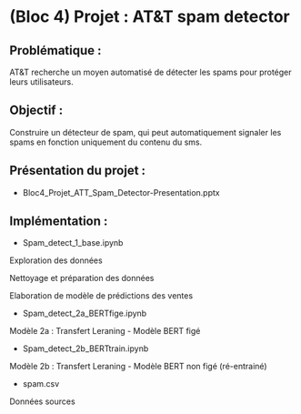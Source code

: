 # (Bloc 4) Projet : AT&T spam detector

## Problématique :
AT&T recherche un moyen automatisé de détecter les spams pour protéger leurs utilisateurs. 

## Objectif :
Construire un détecteur de spam, qui peut automatiquement signaler les spams en fonction uniquement du contenu du sms. 

## Présentation du projet :
* Bloc4_Projet_ATT_Spam_Detector-Presentation.pptx

## Implémentation :
* Spam_detect_1_base.ipynb

Exploration des données

Nettoyage et préparation des données

Elaboration de modèle de prédictions des ventes 

* Spam_detect_2a_BERTfige.ipynb

Modèle 2a : Transfert Leraning - Modèle BERT figé

* Spam_detect_2b_BERTtrain.ipynb

Modèle 2b : Transfert Leraning - Modèle BERT non figé (ré-entrainé)

* spam.csv

Données sources
